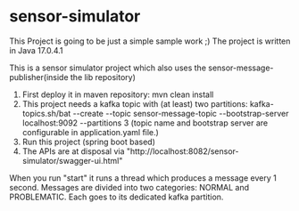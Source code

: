 # sensor-simulator
This Project is going to be just a simple sample work ;)
The project is written in Java 17.0.4.1

This is a sensor simulator project which also uses the sensor-message-publisher(inside the lib repository)
1) First deploy it in maven repository: mvn clean install
2) This project needs a kafka topic with (at least) two partitions:
	kafka-topics.sh/bat --create --topic sensor-message-topic --bootstrap-server localhost:9092 --partitions 3
	(topic name and bootstrap server are configurable in application.yaml file.)
3) Run this project (spring boot based)
4) The APIs are at disposal via "http://localhost:8082/sensor-simulator/swagger-ui.html"

When you run "start" it runs a thread which produces a message every 1 second.
Messages are divided into two categories: NORMAL and PROBLEMATIC. Each goes to its dedicated kafka partition.

